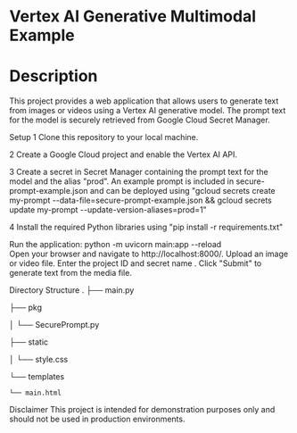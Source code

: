 # Vertex AI Generative Multimodal Example

# Description
This project provides a web application that allows users to generate text from images or videos using a Vertex AI generative model. The prompt text for the model is securely retrieved from Google Cloud Secret Manager.

Setup
1 Clone this repository to your local machine.

2 Create a Google Cloud project and enable the Vertex AI API.

3 Create a secret in Secret Manager containing the prompt text for the model and the alias "prod". An example prompt is included in secure-prompt-example.json and can be deployed using "gcloud secrets create my-prompt --data-file=secure-prompt-example.json && gcloud secrets update my-prompt --update-version-aliases=prod=1"

4 Install the required Python libraries using "pip install -r requirements.txt"


Run the application:
python -m uvicorn main:app --reload  
Open your browser and navigate to http://localhost:8000/.
Upload an image or video file.
Enter the project ID and secret name .
Click "Submit" to generate text from the media file.


Directory Structure
.
├── main.py

├── pkg

│   └── SecurePrompt.py

├── static

│   └── style.css

└── templates

    └── main.html


Disclaimer
This project is intended for demonstration purposes only and should not be used in production environments.
